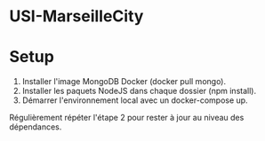 # USI-MarseilleCity

# Setup  
  
1. Installer l'image MongoDB Docker (docker pull mongo).  
2. Installer les paquets NodeJS dans chaque dossier (npm install). 
3. Démarrer l'environnement local avec un docker-compose up.  
  
Régulièrement répéter l'étape 2 pour rester à jour au niveau des dépendances.
